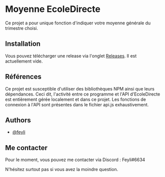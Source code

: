 
# Moyenne EcoleDirecte

Ce projet a pour unique fonction d'indiquer votre moyenne générale du trimestre choisi.

## Installation

Vous pouvez télécharger une release via l'onglet [Releases](https://github.com/feyli/ecoledirecte-moyenne/releases). Il est actuellement vide.

## Références

Ce projet est susceptible d'utiliser des bibliothèques NPM ainsi que leurs dépendances.
Ceci dit, l'activité entre ce programme et l'API d'EcoleDirecte est entièrement gérée localement et dans ce projet. Les fonctions de connexion à l'API sont présentes dans le fichier api.js exhaustivement.
## Authors

- [@feyli](https://www.github.com/feyli)
## Me contacter

Pour le moment, vous pouvez me contacter via Discord : Feyli#6634

N'hésitez surtout pas si vous avez la moindre question.